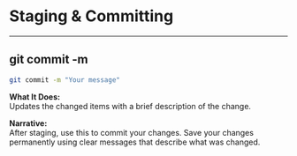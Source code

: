 # Staging & Committing
---
## git commit -m
```bash
git commit -m "Your message"
```
**What It Does:**  
Updates the changed items with a brief description of the change.

**Narrative:**  
After staging, use this to commit your changes. Save your changes permanently using clear messages that describe what was changed.
